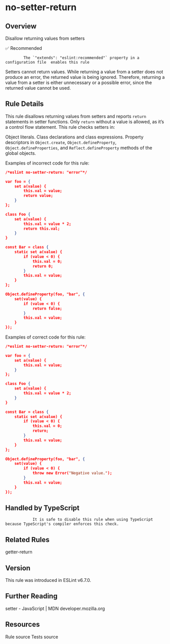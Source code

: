 
# no-setter-return
## Overview
Disallow returning values from setters


✅ Recommended

            The `"extends": "eslint:recommended"` property in a configuration file  enables this rule
        


Setters cannot return values.
While returning a value from a setter does not produce an error, the returned value is being ignored. Therefore, returning a value from a setter is either unnecessary or a possible error, since the returned value cannot be used.
## Rule Details
This rule disallows returning values from setters and reports `return` statements in setter functions.
Only `return` without a value is allowed, as it’s a control flow statement.
This rule checks setters in:

Object literals.
Class declarations and class expressions.
Property descriptors in `Object.create`, `Object.defineProperty`, `Object.defineProperties`, and `Reflect.defineProperty` methods of the global objects.

Examples of incorrect code for this rule:


```json
/*eslint no-setter-return: "error"*/

var foo = {
    set a(value) {
        this.val = value;
        return value;
    }
};

class Foo {
    set a(value) {
        this.val = value * 2;
        return this.val;
    }
}

const Bar = class {
    static set a(value) {
        if (value < 0) {
            this.val = 0;
            return 0;
        }
        this.val = value;
    }
};

Object.defineProperty(foo, "bar", {
    set(value) {
        if (value < 0) {
            return false;
        }
        this.val = value;
    }
});
```
Examples of correct code for this rule:


```json
/*eslint no-setter-return: "error"*/

var foo = {
    set a(value) {
        this.val = value;
    }
};

class Foo {
    set a(value) {
        this.val = value * 2;
    }
}

const Bar = class {
    static set a(value) {
        if (value < 0) {
            this.val = 0;
            return;
        }
        this.val = value;
    }
};

Object.defineProperty(foo, "bar", {
    set(value) {
        if (value < 0) {
            throw new Error("Negative value.");
        }
        this.val = value;
    }
});
```

## Handled by TypeScript

                It is safe to disable this rule when using TypeScript because TypeScript's compiler enforces this check.
            
## Related Rules


getter-return 


## Version
This rule was introduced in ESLint v6.7.0.
## Further Reading





setter - JavaScript | MDN 
 developer.mozilla.org





## Resources

Rule source 
Tests source 

